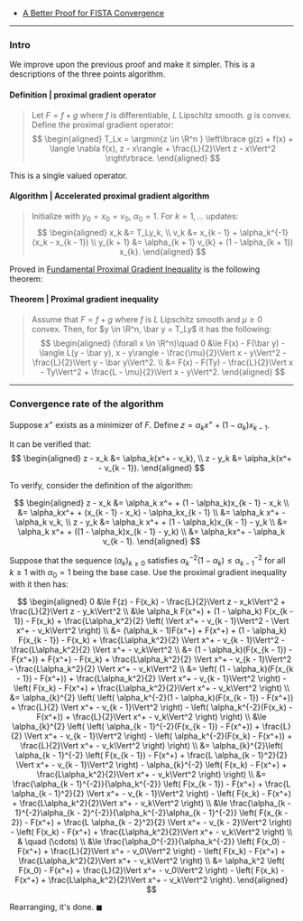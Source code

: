 - [A Better Proof for FISTA Convergence](../AMATH%20516%20Numerical%20Optimizations/Proximal%20Methods/A%20Better%20Proof%20for%20FISTA%20Convergence.md)

---
### **Intro**

We improve upon the previous proof and make it simpler. 
This is a descriptions of the three points algorithm. 
#### **Definition | proximal gradient operator**
> Let $F = f + g$ where $f$ is differentiable, $L$ Lipschitz smooth. 
> $g$ is convex. 
> Define the proximal gradient operator: 
> $$
> \begin{aligned}
>     T_Lx = \argmin{z \in \R^n }
>     \left\lbrace 
>         g(z) + f(x) + \langle \nabla f(x), z - x\rangle + \frac{L}{2}\Vert z - x\Vert^2
>     \right\rbrace. 
> \end{aligned}
> $$

This is a single valued operator. 

#### **Algorithm | Accelerated proximal gradient algorithm**
> Initialize with $y_0 = x_0 = v_0$, $\alpha_0 = 1$.
> For $k = 1, \ldots$ updates: 
> $$
> \begin{aligned}
>     x_k &= T_Ly_k, 
>     \\
>     v_k &= x_{k - 1} + \alpha_k^{-1}(x_k - x_{k - 1})
>     \\
>     y_{k + 1} &= \alpha_{k + 1} v_{k} + (1 - \alpha_{k + 1}) x_{k}. 
> \end{aligned}
> $$

Proved in [Fundamental Proximal Gradient Inequality](../AMATH%20516%20Numerical%20Optimizations/Proximal%20Methods/Fundamental%20Proximal%20Gradient%20Inequality.md) is the following theorem: 

#### **Theorem | Proximal gradient inequality**
> Assume that $F = f + g$ where $f$ is $L$ Lipschitz smooth and $\mu \ge 0$ convex. 
> Then, for $y \in \R^n, \bar y = T_Ly$ it has the following: 
> $$
> \begin{aligned}
>     (\forall x \in \R^n)\quad 
>     0 &\le 
>     F(x) - F(\bar y) - \langle L(y - \bar y), x - y\rangle
>     - \frac{\mu}{2}\Vert x - y\Vert^2
>     - \frac{L}{2}\Vert y - \bar y\Vert^2. 
>     \\
>     &= F(x) - F(Ty) - \frac{L}{2}\Vert x - Ty\Vert^2  + \frac{L - \mu}{2}\Vert x - y\Vert^2. 
> \end{aligned}
> $$

---
### **Convergence rate of the algorithm**

Suppose $x^+$ exists as a minimizer of $F$. 
Define $z = \alpha_k x^+ + (1 - \alpha_k)x_{k - 1}$. 

It can be verified that: 
$$
\begin{aligned}
    z - x_k &= \alpha_k(x^+ - v_k),
    \\
    z - y_k &= \alpha_k(x^+ - v_{k - 1}). 
\end{aligned}
$$

To verify, consider the definition of the algorithm: 

$$
\begin{aligned}
    z - x_k &= 
    \alpha_k x^+ + (1 - \alpha_k)x_{k - 1} - x_k
    \\
    &= \alpha_kx^+ + (x_{k - 1} - x_k) - \alpha_kx_{k - 1}
    \\
    &= \alpha_k x^+ - \alpha_k v_k, 
    \\
    z - y_k &= 
    \alpha_k x^+ + (1 - \alpha_k)x_{k - 1} - y_k
    \\
    &= \alpha_k x^+ + ((1 - \alpha_k)x_{k - 1} - y_k)
    \\
    &= \alpha_kx^+ - \alpha_k v_{k - 1}. 
\end{aligned}
$$

Suppose that the sequence $(\alpha_k)_{k\ge 0}$ satisfies $\alpha_k^{-2}(1 - \alpha_k) \le \alpha_{k - 1}^{-2}$ for all $k \ge 1$ with $\alpha_0 = 1$ being the base case. 
Use the proximal gradient inequality with  it then has: 

$$
\begin{aligned}
    0 
    &\le F(z) 
    - F(x_k) - \frac{L}{2}\Vert z - x_k\Vert^2 + 
    \frac{L}{2}\Vert z - y_k\Vert^2
    \\
    &\le 
    \alpha_k F(x^+) + (1 - \alpha_k) F(x_{k - 1}) - F(x_k)
    + \frac{L\alpha_k^2}{2}
    \left(
        \Vert x^+ - v_{k - 1}\Vert^2 - \Vert x^+ - v_k\Vert^2
    \right)
    \\
    &= 
    (\alpha_k - 1)F(x^+) + F(x^+) + (1 - \alpha_k) F(x_{k - 1}) - F(x_k)
    + \frac{L\alpha_k^2}{2} \Vert x^+ - v_{k - 1}\Vert^2 
    - \frac{L\alpha_k^2}{2} \Vert x^+ - v_k\Vert^2 
    \\
    &= 
    (1 - \alpha_k)(F(x_{k - 1}) - F(x^+))
    + F(x^+) - F(x_k)
    + \frac{L\alpha_k^2}{2} \Vert x^+ - v_{k - 1}\Vert^2 
    - \frac{L\alpha_k^2}{2} \Vert x^+ - v_k\Vert^2 
    \\
    &= 
    \left(
        (1 - \alpha_k)(F(x_{k - 1}) - F(x^+))
        + \frac{L\alpha_k^2}{2} \Vert x^+ - v_{k - 1}\Vert^2 
    \right)
    -
    \left(
        F(x_k) - F(x^+) + 
        \frac{L\alpha_k^2}{2}\Vert x^+ - v_k\Vert^2
    \right)
    \\
    &= 
    \alpha_{k}^{2}
        \left(
        \left(
            \alpha_k^{-2}(1 - \alpha_k)(F(x_{k - 1}) - F(x^+))
            + \frac{L}{2} \Vert x^+ - v_{k - 1}\Vert^2 
        \right)
        -
        \left(
            \alpha_k^{-2}(F(x_k) - F(x^+)) + 
            \frac{L}{2}\Vert x^+ - v_k\Vert^2
        \right)
    \right)
    \\
    &\le 
    \alpha_{k}^{2}
        \left(
        \left(
            \alpha_{k - 1}^{-2}(F(x_{k - 1}) - F(x^+))
            + \frac{L}{2} \Vert x^+ - v_{k - 1}\Vert^2 
        \right)
        -
        \left(
            \alpha_k^{-2}(F(x_k) - F(x^+)) + 
            \frac{L}{2}\Vert x^+ - v_k\Vert^2
        \right)
    \right)
    \\
    &=
    \alpha_{k}^{2}\left(
        \alpha_{k - 1}^{-2}
        \left(
            F(x_{k - 1}) - F(x^+)
            + \frac{L \alpha_{k - 1}^2}{2} \Vert x^+ - v_{k - 1}\Vert^2 
        \right)
        -
        \alpha_{k}^{-2}
        \left(
            F(x_k) - F(x^+) + 
            \frac{L\alpha_k^2}{2}\Vert x^+ - v_k\Vert^2
        \right)
    \right)
    \\
    &= 
    \frac{\alpha_{k - 1}^{-2}}{\alpha_k^{-2}}
    \left(
        F(x_{k - 1}) - F(x^+)
        + \frac{L \alpha_{k - 1}^2}{2} \Vert x^+ - v_{k - 1}\Vert^2 
    \right)
    -
    \left(
        F(x_k) - F(x^+) + 
        \frac{L\alpha_k^2}{2}\Vert x^+ - v_k\Vert^2
    \right)
    \\
    &\le \frac{\alpha_{k - 1}^{-2}\alpha_{k - 2}^{-2}}{\alpha_k^{-2}\alpha_{k - 1}^{-2}}
    \left(
        F(x_{k - 2}) - F(x^+)
        + \frac{L \alpha_{k - 2}^2}{2} \Vert x^+ - v_{k - 2}\Vert^2 
    \right)
    -
    \left(
        F(x_k) - F(x^+) + 
        \frac{L\alpha_k^2}{2}\Vert x^+ - v_k\Vert^2
    \right)
    \\
    & \quad (\cdots)
    \\
    &\le \frac{\alpha_0^{-2}}{\alpha_k^{-2}}
    \left(
        F(x_0) - F(x^+) + 
        \frac{L}{2}\Vert x^+ - v_0\Vert^2
    \right) - 
    \left(
        F(x_k) - F(x^+) + 
        \frac{L\alpha_k^2}{2}\Vert x^+ - v_k\Vert^2
    \right)
    \\
    &= \alpha_k^2
    \left(
        F(x_0) - F(x^+) + 
        \frac{L}{2}\Vert x^+ - v_0\Vert^2
    \right) - 
    \left(
        F(x_k) - F(x^+) + 
        \frac{L\alpha_k^2}{2}\Vert x^+ - v_k\Vert^2
    \right). 
\end{aligned}
$$

Rearranging, it's done. $\blacksquare$


